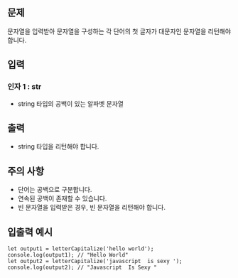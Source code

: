 ## 문제

문자열을 입력받아 문자열을 구성하는 각 단어의 첫 글자가 대문자인 문자열을 리턴해야 합니다.

## 입력

### 인자 1 : str
- string 타입의 공백이 있는 알파벳 문자열

## 출력

- string 타입을 리턴해야 합니다.

## 주의 사항
- 단어는 공백으로 구분합니다.
- 연속된 공백이 존재할 수 있습니다.
- 빈 문자열을 입력받은 경우, 빈 문자열을 리턴해야 합니다.

## 입출력 예시

```
let output1 = letterCapitalize('hello world');
console.log(output1); // "Hello World"
let output2 = letterCapitalize('javascript  is sexy ');
console.log(output2); // "Javascript  Is Sexy "
```
